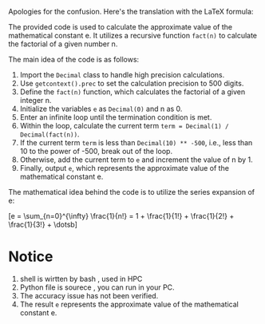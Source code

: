 Apologies for the confusion. Here's the translation with the LaTeX formula:

The provided code is used to calculate the approximate value of the mathematical constant e. It utilizes a recursive function `fact(n)` to calculate the factorial of a given number n.

The main idea of the code is as follows:
1. Import the `Decimal` class to handle high precision calculations.
2. Use `getcontext().prec` to set the calculation precision to 500 digits.
3. Define the `fact(n)` function, which calculates the factorial of a given integer n.
4. Initialize the variables `e` as `Decimal(0)` and n as 0.
5. Enter an infinite loop until the termination condition is met.
6. Within the loop, calculate the current term `term = Decimal(1) / Decimal(fact(n))`.
7. If the current term `term` is less than `Decimal(10) ** -500`, i.e., less than 10 to the power of -500, break out of the loop.
8. Otherwise, add the current term to `e` and increment the value of n by 1.
9. Finally, output `e`, which represents the approximate value of the mathematical constant e.

The mathematical idea behind the code is to utilize the series expansion of e:

\[e = \sum_{n=0}^{\infty} \frac{1}{n!} = 1 + \frac{1}{1!} + \frac{1}{2!} + \frac{1}{3!} + \dotsb\]

# Notice
1. shell is wirtten by bash , used in HPC
2. Python file is sourece , you can run in your PC.
3. The accuracy issue has not been verified.
4. The result `e` represents the approximate value of the mathematical constant e.

